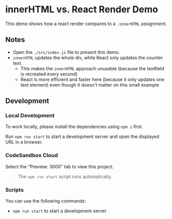 # innerHTML vs. React Render Demo

This demo shows how a react render compares to a `.innerHTML` assignment.

## Notes

- Open the `./src/index.js` file to present this demo.
- `innerHTML` updates the whole div, while React only updates the counter text.
  - This makes the `innerHTML` approach unusable (because the textfield is recreated every second)
  - React is more efficient and faster here (because it only updates one text element) even though it doesn't matter on this small example

## Development

### Local Development

To work locally, please install the dependencies using `npm i` first.

Run `npm run start` to start a development server and open the displayed URL in a browser.

### CodeSandbox Cloud

Select the "Preview: 3000" tab to view this project.

> The `npm run start` script runs automatically.

### Scripts

You can use the following commands:

- `npm run start` to start a development server
